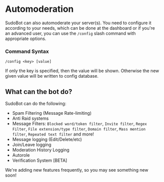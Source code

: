 # Automoderation

SudoBot can also automoderate your server(s). You need to configure it according to your needs, which can be done at the dashboard or if you're an advanced user, you can use the `/config` slash command with appropriate options.

### Command Syntax

```
/config <key> [value]
```

If only the key is specified, then the value will be shown. Otherwise the new given value will be written to config database.

## What can the bot do?

SudoBot can do the following:

* Spam Filtering (Message Rate-limiting)
* Anti Raid systems
* Message Filters: `Blocked word/token filter`, `Invite filter`, `Regex Filter`, `File extension/type filter`, `Domain filter`, `Mass mention filter`, `Repeated text filter` and more!
* Message logging (Edit/Delete/etc)
* Join/Leave logging
* Moderation History Logging
* Autorole
* Verification System [BETA]

We're adding new features frequently, so you may see something new soon!